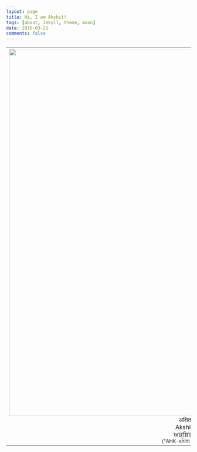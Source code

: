 ```yaml
---
layout: page
title: Hi, I am Akshit!
tags: [about, Jekyll, theme, moon]
date: 2016-03-21
comments: false
---
```


<table cellpadding="5">
	<tr >
		<td style="vertical-align:top;text-align:center;" >
			<img src="{{ site.url }}/akshit.JPG" width="1000" style="float:right">
			अक्षित अरोड़ा <br>
			Akshit Arora<br>
			ਅਕ੍ਸ਼ਿਤ ਅਰੋੜਾ <button onclick="var snd = new Audio('{{ site.url }}/assets/sound/pronunciation.mp3');snd.play();" style="background-color: #000000;border: none;color: white;padding: 1px 2px;text-align: center;text-decoration: none;display: inline-block;font-size: 12px;"><i class="fa fa-volume-up"></i></button><br>
			<font size="-1">("AHK-shiht Ah-RO-duh")</font>
			<!--<a href="/akshit_cv.pdf">Resume</a><br>
			<a href="https://www.linkedin.com/in/akshitarora1995/">LinkedIN</a><br>
			<a href="https://twitter.com/AkshitArora1995">Twitter</a><br>-->
		</td>
		<td>
			<p align="justify">
				I am a graduate student at <a href="http://www.colorado.edu/">University of Colorado Boulder</a>. My main research interests are in the domain of Deep Learning, Cognitive Science and Machine Perception. I want to solve problems that connect human perception and mindsets using deep learning. I did my bachelors from Thapar University, India.<br>

				During my undergraduate degree, I got the opportunity to work in the area of Cognitive Science and Augmented Reality under the supervision of <a href="https://faculty.iitmandi.ac.in/~varun/">Prof. Varun Dutt</a> at <a href="http://acslab.org/">Applied Cognitive Science Laboratory (ACS Lab)</a>, <a href="http://iitmandi.ac.in/">Indian Institute of Technology (IIT), Mandi</a>. As a result of my internship at ACS Lab, I presented 3 research papers at <a href="http://ahfe2016.org/">7th International Conference on Applied Human Factors and Ergonomics Conference (AHFE) 2016</a>, wrote one book chapter (published in <a href="https://link.springer.com/chapter/10.1007/978-3-319-41627-4_21">Springer</a>) and a journal paper (published in <a href="https://www.researchgate.net/publication/319471329_Learning_in_an_Interactive_Simulation_Tool_against_Landslide_Risks_The_Role_of_Amount_and_Availability_of_Experiential_Feedback">Natural Hazards Earth System Sciences</a>). <br>

				At AHFE conference, I attended many other presentations and met new people as well. I was fascinated at the kind of problems that exist in the world and the variety of ways in which different researchers approach those problems. This experience was one of my prime motivation to pursue research and learn how to solve problems.<br>

				Apart from research, I love helping people to maximize their potential. I am also into photography, hiking, traveling, reading psychology books and playing piano. Here are my instagram (<a href="https://www.instagram.com/akshit1995/">akshit1995</a>) and 500px (<a href="https://500px.com/akshitarora">akshitarora</a>) profiles. I am working on making a travel journal, <a href="https://aroraakshit.github.io/adam-blog/">PhotoBooks</a> and couple of other interesting side projects. Hoping to complete them soon.<br>

				Want to connect? <a href="mailto:akshit.arora@colorado.edu">Drop me an email!</a>
			</p>
		</td>
	</tr>
</table>

